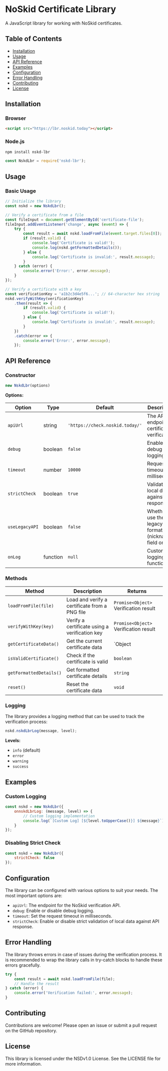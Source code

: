 # NoSkid Certificate Library

A JavaScript library for working with NoSkid certificates.

## Table of Contents

- [Installation](#installation)
- [Usage](#usage)
- [API Reference](#api-reference)
- [Examples](#examples)
- [Configuration](#configuration)
- [Error Handling](#error-handling)
- [Contributing](#contributing)
- [License](#license)

## Installation

### Browser

```html
<script src="https://lbr.noskid.today"></script>
```

### Node.js

```bash
npm install nskd-lbr
```

```js
const NskdLbr = require('nskd-lbr');
```

## Usage

### Basic Usage

```js
// Initialize the library
const nskd = new NskdLbr();

// Verify a certificate from a file
const fileInput = document.getElementById('certificate-file');
fileInput.addEventListener('change', async (event) => {
    try {
        const result = await nskd.loadFromFile(event.target.files[0]);
        if (result.valid) {
            console.log('Certificate is valid!');
            console.log(nskd.getFormattedDetails());
        } else {
            console.log('Certificate is invalid:', result.message);
        }
    } catch (error) {
        console.error('Error:', error.message);
    }
});

// Verify a certificate with a key
const verificationKey = 'a1b2c3d4e5f6...'; // 64-character hex string
nskd.verifyWithKey(verificationKey)
    .then(result => {
        if (result.valid) {
            console.log('Certificate is valid!');
        } else {
            console.log('Certificate is invalid:', result.message);
        }
    })
    .catch(error => {
        console.error('Error:', error.message);
    });
```

## API Reference

### Constructor

```javascript
new NskdLbr(options)
```

**Options:**

| Option | Type | Default | Description |
| - | - | - | - |
| `apiUrl` | string | `'https://check.noskid.today/'` | The API endpoint for certificate verification |
| `debug` | boolean | `false` | Enable debug logging |
| `timeout` | number | `10000` | Request timeout in milliseconds |
| `strictCheck` | boolean | `true` | Validate local data against API response |
| `useLegacyAPI` | boolean | `false` | Whether to use the legacy API format (nickname field or not) |
| `onLog` | function | `null` | Custom logging function |

### Methods

| Method | Description | Returns |
| - | - | - |
| `loadFromFile(file)` | Load and verify a certificate from a PNG file | `Promise<Object>` Verification result |
| `verifyWithKey(key)` | Verify a certificate using a verification key | `Promise<Object>` Verification result |
| `getCertificateData()` | Get the current certificate data | `Object|null` Certificate data or null |
| `isValidCertificate()` | Check if the certificate is valid | `boolean` |
| `getFormattedDetails()` | Get formatted certificate details | `string` |
| `reset()` | Reset the certificate data | `void` |

### Logging

The library provides a logging method that can be used to track the verification process:

```js
nskd.nskdLbrLog(message, level);
```

**Levels:**

- `info` (default)
- `error`
- `warning`
- `success`

## Examples

### Custom Logging

```js
const nskd = new NskdLbr({
    onnskdLbrLog: (message, level) => {
        // Custom logging implementation
        console.log(`[Custom Log] [${level.toUpperCase()}] ${message}`);
    }
});
```

### Disabling Strict Check

```js
const nskd = new NskdLbr({
    strictCheck: false
});
```

## Configuration

The library can be configured with various options to suit your needs. The most important options are:

- `apiUrl`: The endpoint for the NoSkid verification API.
- `debug`: Enable or disable debug logging.
- `timeout`: Set the request timeout in milliseconds.
- `strictCheck`: Enable or disable strict validation of local data against API response.

## Error Handling

The library throws errors in case of issues during the verification process. It is recommended to wrap the library calls in try-catch blocks to handle these errors gracefully.

```javascript
try {
    const result = await nskd.loadFromFile(file);
    // Handle the result
} catch (error) {
    console.error('Verification failed:', error.message);
}
```

## Contributing

Contributions are welcome! Please open an issue or submit a pull request on the GitHub repository.

## License

This library is licensed under the NSDv1.0 License. See the LICENSE file for more information.